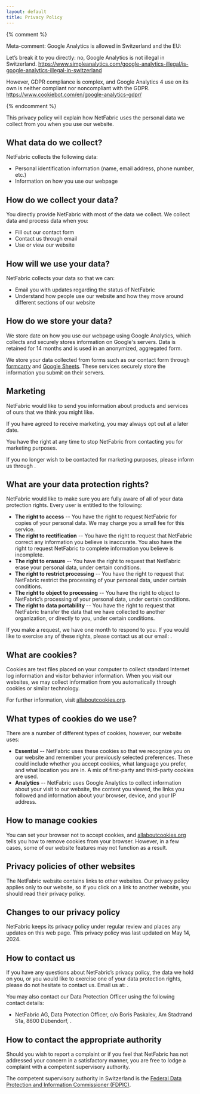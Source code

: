 ```yaml
---
layout: default
title: Privacy Policy
---
```


{% comment %}

Meta-comment: Google Analytics is allowed in Switzerland and the EU:

Let’s break it to you directly: no, Google Analytics is not illegal in Switzerland.
https://www.simpleanalytics.com/google-analytics-illegal/is-google-analytics-illegal-in-switzerland

However, GDPR compliance is complex, and Google Analytics 4 use on its own is neither compliant nor noncompliant with the GDPR.
https://www.cookiebot.com/en/google-analytics-gdpr/

{% endcomment %}

This privacy policy will explain how NetFabric uses the personal data we collect
from you when you use our website.

## What data do we collect?

NetFabric collects the following data:

- Personal identification information (name, email address, phone number, etc.)
- Information on how you use our webpage

## How do we collect your data?

You directly provide NetFabric with most of the data we collect. We collect data and process
data when you:

- Fill out our contact form
- Contact us through email
- Use or view our website

## How will we use your data?

NetFabric collects your data so that we can:

- Email you with updates regarding the status of NetFabric
- Understand how people use our website and how they move around different
  sections of our website

## How do we store your data?

We store date on how you use our webpage using Google Analytics, which collects
and securely stores information on Google's servers. Data is retained for 14
months and is used in an anonymized, aggregated form.

We store your data collected from forms such as our contact form through
[formcarry](https://formcarry.com/) and [Google Sheets](https://workspace.google.com/products/sheets/).
These services securely store the information you submit on their servers.

## Marketing

NetFabric would like to send you information about products and services of ours that we
think you might like.

If you have agreed to receive marketing, you may always opt out at a later date.

You have the right at any time to stop NetFabric from contacting you for marketing purposes.

If you no longer wish to be contacted for marketing purposes, please inform us
through <mail to="info" addBody="true"></mail>.

## What are your data protection rights?

NetFabric would like to make sure you are fully aware of all of your data protection rights.
Every user is entitled to the following:

- **The right to access** -- You have the right to request NetFabric for copies of
  your personal data. We may charge you a small fee for this service.
- **The right to rectification** -- You have the right to request that NetFabric
  correct any information you believe is inaccurate. You also have the right to
  request NetFabric to complete information you believe is incomplete.
- **The right to erasure** -- You have the right to request that NetFabric erase your
  personal data, under certain conditions.
- **The right to restrict processing** -- You have the right to request that
  NetFabric restrict the processing of your personal data, under certain
  conditions.
- **The right to object to processing** -- You have the right to object to
  NetFabric’s processing of your personal data, under certain conditions.
- **The right to data portability** -- You have the right to request that
  NetFabric transfer the data that we have collected to another organization, or
  directly to you, under certain conditions.
  
If you make a request, we have one month to respond to you. If you would like to
exercise any of these rights, please contact us at our email: <mail to="info" addBody="true"></mail>.

## What are cookies?

Cookies are text files placed on your computer to collect standard Internet log information and
visitor behavior information. When you visit our websites, we may collect information from you
automatically through cookies or similar technology.

For further information, visit [allaboutcookies.org](https://allaboutcookies.org/).

## What types of cookies do we use?

There are a number of different types of cookies, however, our website uses:

- **Essential** -- NetFabric uses these cookies so that we recognize you on our
  website and remember your previously selected preferences. These could include
  whether you accept cookies, what language you prefer, and what location you
  are in. A mix of first-party and third-party cookies are used.
- **Analytics** -- NetFabric uses Google Analytics to collect information about
  your visit to our website, the content you viewed, the links you followed and
  information about your browser, device, and your IP address.

## How to manage cookies

You can set your browser not to accept cookies, and
[allaboutcookies.org](https://allaboutcookies.org/) tells you how to remove
cookies from your browser. However, in a few cases, some of our website features
may not function as a result.

## Privacy policies of other websites

The NetFabric website contains links to other websites. Our privacy policy applies only to
our website, so if you click on a link to another website, you should read their privacy policy.

## Changes to our privacy policy

NetFabric keeps its privacy policy under regular review and places any updates on this web
page. This privacy policy was last updated on May 14, 2024.

## How to contact us

If you have any questions about NetFabric’s privacy policy, the data we hold on you, or you
would like to exercise one of your data protection rights, please do not hesitate to contact us.
Email us at: <mail to="info" addBody="true"></mail>.

You may also contact our Data Protection Officer using the following contact details:

- NetFabric AG, Data Protection Officer, c/o Boris Paskalev, Am Stadtrand 51a,
  8600 Dübendorf, <mail to="info" addBody="true"></mail>.

## How to contact the appropriate authority

Should you wish to report a complaint or if you feel that NetFabric has not
addressed your concern in a satisfactory manner, you are free to lodge a
complaint with a competent supervisory authority.

The competent supervisory authority in Switzerland is the [Federal Data
Protection and Information Commissioner
(FDPIC)](https://www.edoeb.admin.ch/edoeb/en/home.html).
